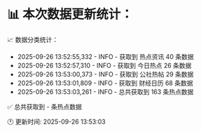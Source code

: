 📊 本次数据更新统计：
==========================

📈 数据分类统计：
- 2025-09-26 13:52:55,332 - INFO - 获取到 热点资讯 40 条数据
- 2025-09-26 13:52:57,310 - INFO - 获取到 今日热点 26 条数据
- 2025-09-26 13:53:00,373 - INFO - 获取到 公社热帖 29 条数据
- 2025-09-26 13:53:01,809 - INFO - 获取到 财经日历 68 条数据
- 2025-09-26 13:53:03,261 - INFO - 总共获取到 163 条热点数据

✅ 总共获取到 - 条热点数据

🕐 更新时间: 2025-09-26 13:53:03
